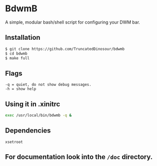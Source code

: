 # BdwmB
A simple, modular bash/shell script for configuring your DWM bar.

## Installation
```bash
$ git clone https://github.com/TruncatedDinosour/bdwmb
$ cd bdwmb
$ make full
```

## Flags
```
-q = quiet, do not show debug messages.
-h = show help
```

## Using it in .xinitrc
```bash
exec /usr/local/bin/bdwmb -q &
```

## Dependencies
```
xsetroot
```


## For documentation look into the `/doc` directory.

